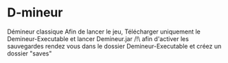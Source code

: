 # D-mineur
Démineur classique
Afin de lancer le jeu, Télécharger uniquement le Demineur-Executable et lancer Demineur.jar
/!\ afin d'activer les sauvegardes rendez vous dans le dossier Demineur-Executable et créez un dossier "saves"
